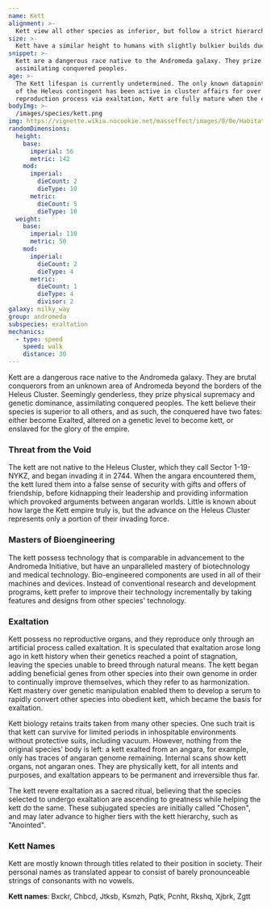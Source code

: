 ```yaml
---
name: Kett
alignment: >-
  Kett view all other species as inferior, but follow a strict hierarchy, generally making them Lawful Evil.
size: >-
  Kett have a similar height to humans with slightly bulkier builds due to the external bones. Your size is Medium.
snippet: >-
  Kett are a dangerous race native to the Andromeda galaxy. They prize physical supremacy and genetic dominance,
  assimilating conquered peoples.
age: >-
  The Kett lifespan is currently undetermined. The only known datapoint is that the Archon
  of the Heleus contingent has been active in cluster affairs for over seven decades. Due to their unique
  reproduction process via exaltation, Kett are fully mature when the exaltation is complete.
bodyImg: >-
  /images/species/kett.png
img: https://vignette.wikia.nocookie.net/masseffect/images/0/0e/Habitat_7_-_kett_Chosen.png/revision/latest/scale-to-width-down/1000?cb=20191013042530
randomDimensions:
  height:
    base:
      imperial: 56
      metric: 142
    mod:
      imperial:
        dieCount: 2
        dieType: 10
      metric:
        dieCount: 5
        dieType: 10
  weight:
    base:
      imperial: 110
      metric: 50
    mod:
      imperial:
        dieCount: 2
        dieType: 4
      metric:
        dieCount: 1
        dieType: 4
        divisor: 2
galaxy: milky_way
group: andromeda
subspecies: exaltation
mechanics:
  - type: speed
    speed: walk
    distance: 30
---
```

Kett are a dangerous race native to the Andromeda galaxy. They are brutal conquerors from an unknown area of Andromeda
beyond the borders of the Heleus Cluster. Seemingly genderless, they prize physical supremacy and genetic dominance,
assimilating conquered peoples. The kett believe their species is superior to all others, and as such, the conquered
have two fates: either become Exalted, altered on a genetic level to become kett, or enslaved for the glory of the
empire.

### Threat from the Void
The kett are not native to the Heleus Cluster, which they call Sector 1-19-NYKZ, and began invading it in 2744.
When the angara encountered them, the kett lured them into a false sense of security with gifts and offers of
friendship, before kidnapping their leadership and providing information which provoked arguments between angaran
worlds. Little is known about how large the Kett empire truly is, but the advance on the Heleus Cluster represents
only a portion of their invading force.

### Masters of Bioengineering
The kett possess technology that is comparable in advancement to the Andromeda Initiative, but have an unparalleled
mastery of biotechnology and medical technology. Bio-engineered components are used in all of their machines and
devices. Instead of conventional research and development programs, kett prefer to improve their technology
incrementally by taking features and designs from other species' technology.

### Exaltation
Kett possess no reproductive organs, and they reproduce only through an artificial process called exaltation. It is
speculated that exaltation arose long ago in kett history when their genetics reached a point of stagnation, leaving
the species unable to breed through natural means. The kett began adding beneficial genes from other species into their
own genome in order to continually improve themselves, which they refer to as harmonization. Kett mastery over genetic
manipulation enabled them to develop a serum to rapidly convert other species into obedient kett, which became the
basis for exaltation.

Kett biology retains traits taken from many other species. One such trait is that kett can survive for limited periods
in inhospitable environments without protective suits, including vacuum. However, nothing from the original species'
body is left: a kett exalted from an angara, for example, only has traces of angaran genome remaining. Internal scans
show kett organs, not angaran ones. They are physically kett, for all intents and purposes, and exaltation appears to
be permanent and irreversible thus far.

The kett revere exaltation as a sacred ritual, believing that the species selected to undergo exaltation are ascending
to greatness while helping the kett do the same. These subjugated species are initially called "Chosen", and may later
advance to higher tiers with the kett hierarchy, such as "Anointed".

### Kett Names
Kett are mostly known through titles related to their position in society. Their personal names as translated appear
to consist of barely pronounceable strings of consonants with no vowels.

__Kett names__: Bxckr, Chbcd, Jtksb, Ksmzh, Pqtk, Pcnht, Rkshq, Xjbrk, Zgtt
